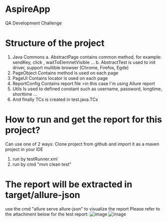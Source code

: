 # AspireApp
QA Development Challenge
# Structure of the project 
1. Java Commons 
a. AbstractPage contains common method, for example: sendKey, click , waitToElemnetVisible ...
b. AbstractTest is used to init driver, support multible browser (Chrome, Firefox, Egde)
2. PageObject
Contains method is used on each page
3. PageUI
Contains locator is used on each page
4. ReportConfig
Contains report file >in this case I'm using Allure report
5. Utils
Is used to defined constant such as username, password, longtime, shorttime ...
6. And finally TCs is created in test.java.TCs 
# How to run and get the report for this project?
Can use one of 2 ways:
Clone project from github and import it as a maven project in your IDE
1. run by testRunner.xml 
2. run by cmd "mvn clean test"
# The report will be extracted in target/allure-json
use the cmd "allure serve allure-json" to visualize the report
Please refer to the attachment below for the test report:
![image](https://user-images.githubusercontent.com/74232108/162586029-5e91ced0-ab63-4ec1-b78e-66c354da33b2.png)
![image](https://user-images.githubusercontent.com/74232108/162586053-f835e86f-7922-4858-83c2-70bd107661d5.png)
